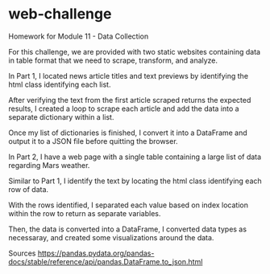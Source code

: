# web-challenge
Homework for Module 11 - Data Collection


For this challenge, we are provided with two static websites containing data in table format that we need to scrape, transform, and analyze.

In Part 1, I located news article titles and text previews by identifying the html class identifying each list.

After verifying the text from the first article scraped returns the expected results, I created a loop to scrape each article and add the data into a separate dictionary within a list.

Once my list of dictionaries is finished, I convert it into a DataFrame and output it to a JSON file before quitting the browser.

In Part 2, I have a web page with a single table containing a large list of data regarding Mars weather.

Similar to Part 1, I identify the text by locating the html class identifying each row of data.

With the rows identified, I separated each value based on index location within the row to return as separate variables.

Then, the data is converted into a DataFrame, I converted data types as necessaray, and created some visualizations around the data.

Sources
https://pandas.pydata.org/pandas-docs/stable/reference/api/pandas.DataFrame.to_json.html